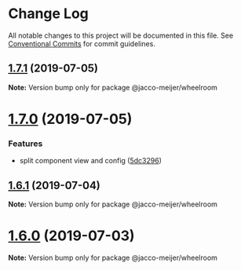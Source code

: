# Change Log

All notable changes to this project will be documented in this file.
See [Conventional Commits](https://conventionalcommits.org) for commit guidelines.

## [1.7.1](https://github.com/jaccomeijer/wheelroom/compare/@jacco-meijer/wheelroom@1.7.0...@jacco-meijer/wheelroom@1.7.1) (2019-07-05)

**Note:** Version bump only for package @jacco-meijer/wheelroom





# [1.7.0](https://github.com/jaccomeijer/wheelroom/compare/@jacco-meijer/wheelroom@1.6.1...@jacco-meijer/wheelroom@1.7.0) (2019-07-05)


### Features

* split component view and config ([5dc3296](https://github.com/jaccomeijer/wheelroom/commit/5dc3296))





## [1.6.1](https://github.com/jaccomeijer/wheelroom/compare/@jacco-meijer/wheelroom@1.6.0...@jacco-meijer/wheelroom@1.6.1) (2019-07-04)

**Note:** Version bump only for package @jacco-meijer/wheelroom





# [1.6.0](https://github.com/jaccomeijer/wheelroom/compare/@jacco-meijer/wheelroom@1.5.7...@jacco-meijer/wheelroom@1.6.0) (2019-07-03)

**Note:** Version bump only for package @jacco-meijer/wheelroom
